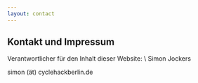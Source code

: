 ```yaml
---
layout: contact
---
```


## Kontakt und Impressum

Verantwortlicher für den Inhalt dieser Website: \\
Simon Jockers

simon (ät) cyclehackberlin.de
